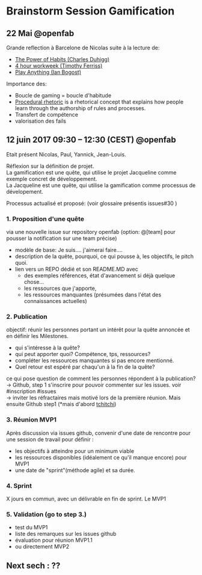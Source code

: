 # Brainstorm Session Gamification


## 22 Mai @openfab
Grande reflection à Barcelone de Nicolas suite à la lecture de: 
- [The Power of Habits (Charles Duhigg)](https://youtu.be/OMbsGBlpP30)
- [4 hour workweek (Timothy Ferriss)](https://youtu.be/j3TeLsaKzAM)
- [Play Anything (Ian Bogost)](https://youtu.be/83FbAKf7wUQ)

Importance des: 
- Boucle de gaming = boucle d'habitude
- [Procedural rhetoric](https://en.wikipedia.org/wiki/Procedural_rhetoric) is a rhetorical concept that explains how people learn through the authorship of rules and processes.
- Transfert de compétence 
- valorisation des fails


## 12 juin 2017 09:30 – 12:30 (CEST) @openfab

Etait présent Nicolas, Paul, Yannick, Jean-Louis. 

Réflexion sur la définition de projet.   
La gamification est une quête, qui utilise le projet Jacqueline comme exemple concret de développement.  
La Jacqueline est une quête, qui utilise la gamification comme processus de dévelopement.   

Processus actualisé et proposé: (voir glossaire présentis issues#30 )
### 1. Proposition d'une quête 
via une nouvelle issue sur repository openfab (option: @[team] pour pousser la notification sur une team précise)
  - modèle de base: Je suis.... j'aimerai faire.... 
  - description de la quête, pourquoi, ce qui pousse à, les objectifs,  le pitch quoi.
  - lien vers un REPO dédié et son README.MD avec
    - des exemples références, état d'avancement si déjà quelque chose...
    - les ressources que j'apporte, 
    - les ressources manquantes (présumées dans l'état des connaissances actuelles)
### 2. Publication
objectif: réunir les personnes portant un intérêt pour la quête annoncée et en définir les Milestones. 
- qui s'intéresse à la quête?
- qui peut apporter quoi? Compétence, tps, ressources?
- compléter les ressources manquantes si pas encore mentionné. 
- Quel retour est espéré par chaqu'un à la fin de la quête?

ce qui pose question de comment les personnes répondent à la publication?  
-> Github, step 1 s'inscrire pour pouvoir commenter sur les issues. voir #inscription #issues   
-> inviter les réfractaires mais motivé lors de la première réunion. Mais ensuite Github step1 (*mais d'abord [tchitchi](https://www.youtube.com/watch?v=e4Ha7csuZz4))

### 3. Réunion MVP1
Après discussion via issues github, convenir d'une date de rencontre pour une session de travail pour définir :
- les objectifs à atteindre pour un minimum viable
- les ressources disponibles (idéalement ce qu'il manque encore) pour MVP1
- une date de "sprint"(méthode agile) et sa durée. 

### 4. Sprint
X jours en commun, avec un délivrable en fin de sprint. Le MVP1

### 5. Validation (go to step 3.)
- test du MVP1 
- liste des remarques sur les issues github
- évaluation pour réunion MVP1.1 
- ou directement MVP2

## Next sech : ??
